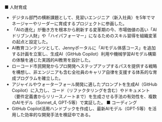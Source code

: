 ■ 人財育成
- デジタル部門の横断課題として、見習いエンジニア（新入社員）を5年でマネージャーやリーダーに育成するプロジェクトに参画した。
- 「AIの進化」が働き方を根本から刷新する変革期の今、市場価値の高い「AIドリブン人財」や「ハイパフォーマー」になるためのスキル習得を組織変革の起点と設定した。
- AI教育コンテンツとして、Jennyポータルに「AIモデル体感コース」を追加する計画を立案し、生成AI（GitHub Copilot）利用や機械学習AIモデル構築の体験を通じた実践的AI教育を設計した。
- ローコード市民開発からプロ開発へステップアップするパスを提供する戦略を構想し、非エンジニアも含む全社員のキャリア自律を支援する体系的な育成プログラムを確立した。
- アジャイルやウォーターフォール開発に適したプロンプトを生成AI（GitHub Copilot）に入力し、コード（リファクタリングを含む）やドキュメント（要件定義書からリリースノートまで）を生成させる手法の有効性を、複数のAIモデル（Sonnet_4, GPT-5等）で実証した。
■ コーディング
- GitHub Copilot活用ハンドブックを作成し、最新AIモデル（GPT-5等）を活用した効率的な開発手法を検証中である。
